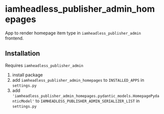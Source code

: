 # iamheadless_publisher_admin_homepages

App to render homepage item type in `iamheadless_publisher_admin` frontend.

## Installation

Requires `iamheadless_publisher_admin`

1. install package
2. add `iamheadless_publisher_admin_homepages` to `INSTALLED_APPS` in `settings.py`
3. add `'iamheadless_publisher_admin_homepages.pydantic_models.HomepagePydanticModel'` to `IAMHEADLESS_PUBLISHER_ADMIN_SERIALIZER_LIST` in `settings.py`

